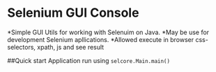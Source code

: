 # Selenium GUI Console

*Simple GUI Utils for working with Selenuim on Java. 
*May be use for development Selenium apllications.
*Allowed execute in browser css-selectors, xpath, js and see result

##Quick start
Application run using `selcore.Main.main()`
